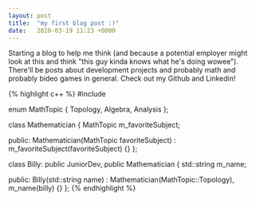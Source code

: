 ```yaml
---
layout: post
title:  "my first blog post :)"
date:   2020-03-19 11:23 +0000
---
```

Starting a blog to help me think (and because a potential employer might look at this and think "this guy kinda knows what he's doing wowee"). There'll be posts about development projects and probably math and probably bideo games in general. Check out my Github and Linkedin!

{% highlight c++ %}
#include <string>

enum MathTopic
{
    Topology,
    Algebra,
    Analysis
};

class Mathematician
{
    MathTopic m_favoriteSubject;

public:
    Mathematician(MathTopic favoriteSubject)
        : m_favoriteSubject(favoriteSubject)
    {}
};

class Billy: public JuniorDev, public Mathematician
{
    std::string m_name;

public:
    Billy(std::string name)
        : Mathematician(MathTopic::Topology),
        m_name(billy)
    {}
};
{% endhighlight %}